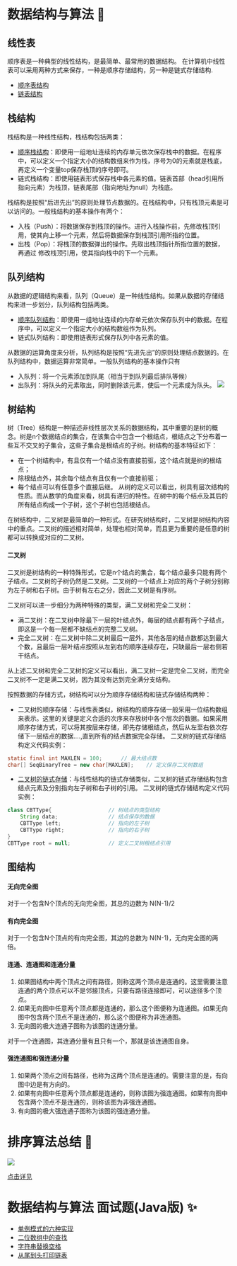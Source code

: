 # <a id="top"></a>数据结构与算法 :dizzy:
## 线性表
顺序表是一种典型的线性结构，是最简单、最常用的数据结构。
在计算机中线性表可以采用两种方式来保存，一种是顺序存储结构，另一种是链式存储结构.
- [顺序表结构](./src/dataStructure/orderList#top)
- [链表结构](./src/dataStructure/linkedList#top)

## 栈结构
栈结构是一种线性结构，栈结构包括两类：
- [顺序栈结构](./src/dataStructure/stack#top)：即使用一组地址连续的内存单元依次保存栈中的数据。在程序中，可以定义一个指定大小的结构数组来作为栈，序号为0的元素就是栈底，再定义一个变量top保存栈顶的序号即可。
- 链式栈结构：即使用链表形式保存栈中各元素的值。链表首部（head引用所指向元素）为栈顶，链表尾部（指向地址为null）为栈底。

栈结构是按照“后进先出”的原则处理节点数据的。在栈结构中，只有栈顶元素是可以访问的。一般栈结构的基本操作有两个：
- 入栈（Push）：将数据保存到栈顶的操作。进行入栈操作前，先修改栈顶引用，使其向上移一个元素，然后将数据保存到栈顶引用所指的位置。
- 出栈（Pop）：将栈顶的数据弹出的操作。先取出栈顶指针所指位置的数据，再通过 修改栈顶引用，使其指向栈中的下一个元素。

## 队列结构
从数据的逻辑结构来看，队列（Queue）是一种线性结构。如果从数据的存储结构来进一步划分，队列结构包括两类。
- [顺序队列结构](./src/dataStructure/queue#top)：即使用一组地址连续的内存单元依次保存队列中的数据。在程序中，可以定义一个指定大小的结构数组作为队列。
- 链式队列结构：即使用链表形式保存队列中各元素的值。

从数据的运算角度来分析，队列结构是按照“先进先出”的原则处理结点数据的。在队列结构中，数据运算非常简单。一般队列结构的基本操作只有
- 入队列：将一个元素添加到队尾（相当于到队列最后排队等候）
- 出队列：将队头的元素取出，同时删除该元素，使后一个元素成为队头。
![](https://i.imgur.com/WZ9m4eD.png)

## 树结构
树（Tree）结构是一种描述非线性层次关系的数据结构，其中重要的是树的概念。树是n个数据结点的集合，在该集合中包含一个根结点，根结点之下分布着一些互不交叉的子集合，这些子集合是根结点的子树。树结构的基本特征如下：
- 在一个树结构中，有且仅有一个结点没有直接前驱，这个结点就是树的根结点；
- 除根结点外，其余每个结点有且仅有一个直接前驱；
- 每个结点可以有任意多个直接后继。
从树的定义可以看出，树具有层次结构的性质。而从数学的角度来看，树具有递归的特性。在树中的每个结点及其后的所有结点构成一个子树，这个子树也包括根结点。

在树结构中，二叉树是最简单的一种形式。在研究树结构时，二叉树是树结构内容中的重点。二叉树的描述相对简单，处理也相对简单，而且更为重要的是任意的树都可以转换成对应的二叉树。
#### 二叉树
二叉树是树结构的一种特殊形式，它是n个结点的集合，每个结点最多只能有两个子结点。二叉树的子树仍然是二叉树。二叉树的一个结点上对应的两个子树分别称为左子树和右子树。由于树有左右之分，因此二叉树是有序树。

二叉树可以进一步细分为两种特殊的类型，满二叉树和完全二叉树：
- 满二叉树：在二叉树中除最下一层的叶结点外，每层的结点都有两个子结点，即这是一个每一层都不缺结点的完整二叉树。
- 完全二叉树：在二叉树中除二叉树最后一层外，其他各层的结点数都达到最大个数，且最后一层叶结点按照从左到右的顺序连续存在，只缺最后一层右侧若干结点。

从上述二叉树和完全二叉树的定义可以看出，满二叉树一定是完全二叉树，而完全二叉树不一定是满二叉树，因为其没有达到完全满分支结构。

按照数据的存储方式，树结构可以分为顺序存储结构和链式存储结构两种：
- 二叉树的顺序存储：与线性表类似，树结构的顺序存储一般采用一位结构数组来表示。这里的关键是定义合适的次序来存放树中各个层次的数据。如果采用顺序存储方式，可以将其按层来存储，即先存储根结点，然后从左至右依次存储下一层结点的数据....,直到所有的结点数据完全存储。
二叉树的链式存储结构定义代码实例：
```java
static final int MAXLEN = 100;		// 最大结点数
char[] SeqBinaryTree = new char[MAXLEN];	// 定义保存二叉树数组
```
- [二叉树的链式存储](./src/dataStructure/tree#top)：与线性结构的链式存储类似，二叉树的链式存储结构包含结点元素及分别指向左子树和右子树的引用。
二叉树的链式存储结构定义代码实例：
```java
class CBTType{					// 树结点的类型结构
	String data;				// 结点保存的数据
	CBTType left;				// 指向的左子树
	CBTType right;				// 指向的右子树
}
CBTType root = null;			// 定义二叉树根结点引用
```

## 图结构
#### 无向完全图
对于一个包含N个顶点的无向完全图，其总的边数为 N(N-1)/2
#### 有向完全图
对于一个包含N个顶点的有向完全图，其边的总数为 N(N-1)，无向完全图的两倍。
#### 连通、连通图和连通分量
1. 如果图结构中两个顶点之间有路径，则称这两个顶点是连通的。这里需要注意连通的两个顶点可以不是邻接顶点，只要有路径连接即可，可以途径多个顶点。
2. 如果无向图中任意两个顶点都是连通的，那么这个图便称为连通图。如果无向图中包含两个顶点不是连通的，那么这个图便称为非连通图。
3. 无向图的极大连通子图称为该图的连通分量。

对于一个连通图，其连通分量有且只有一个，那就是该连通图自身。
#### 强连通图和强连通分量
1. 如果两个顶点之间有路径，也称为这两个顶点是连通的。需要注意的是，有向图中边是有方向的。
2. 如果有向图中任意两个顶点都是连通的，则称该图为强连通图。如果有向图中包含两个顶点不是连通的，则称该图为非强连通图。
3. 有向图的极大强连通子图称为该图的强连通分量。


# 排序算法总结 :elephant:

![](https://i.imgur.com/1OW23bg.png)

[点击详见](./src/sortingAlgorithm/README.md)
# 数据结构与算法 面试题(Java版) :sparkles:

- [单例模式的六种实现](./src/review02#top)
- [二位数组中的查找](https://github.com/yilong0722/Data-structure-and-algorithm-Java/tree/master/src/review03#top)
- [字符串替换空格](https://github.com/yilong0722/Data-structure-and-algorithm-Java/tree/master/src/review04#top) 
- [从尾到头打印链表](./src/review05#top)